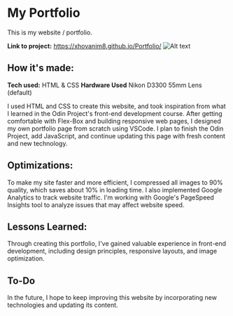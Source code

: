 # My Portfolio
This is my website / portfolio. 

**Link to project:** https://xhovanim8.github.io/Portfolio/
![Alt text](/assets/website_screenshot.png "Portfolio Screenshot")

## How it's made:
**Tech used:** HTML & CSS
**Hardware Used** Nikon D3300 55mm Lens (default)

I used HTML and CSS to create this website, and took inspiration from what I learned in the Odin Project's front-end development course. After getting comfortable with Flex-Box and building responsive web pages, I designed my own portfolio page from scratch using VSCode. I plan to finish the Odin Project, add JavaScript, and continue updating this page with fresh content and new technology.

## Optimizations:
To make my site faster and more efficient, I compressed all images to 90% quality, which saves about 10% in loading time. I also implemented Google Analytics to track website traffic. I'm working with Google's PageSpeed Insights tool to analyze issues that may affect website speed. 

## Lessons Learned:
Through creating this portfolio, I've gained valuable experience in front-end development, including design principles, responsive layouts, and image optimization.

## To-Do
In the future, I hope to keep improving this website by incorporating new technologies and updating its content.
